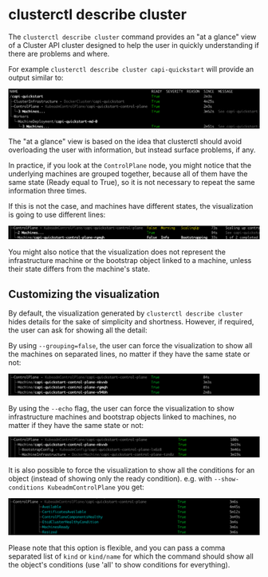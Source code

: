 # clusterctl describe cluster

The `clusterctl describe cluster` command provides an "at a glance" view of a Cluster API cluster designed
to help the user in quickly understanding if there are problems and where.

For example `clusterctl describe cluster capi-quickstart` will provide an output similar to:

![](../../images/describe-cluster.png)

The "at a glance" view is based on the idea that clusterctl should avoid overloading the user with information,
but instead surface problems, if any.

In practice, if you look at the `ControlPlane` node, you might notice that the underlying machines
are grouped together, because all of them have the same state (Ready equal to True), so it is not
necessary to repeat the same information three times.

If this is not the case, and machines have different states, the visualization is going to use different lines:

![](../../images/describe-cluster-how-grouping-works.png)

You might also notice that the visualization does not represent the infrastructure machine or the
bootstrap object linked to a machine, unless their state differs from the machine's state.

## Customizing the visualization

By default, the visualization generated by `clusterctl describe cluster` hides details for the sake
of simplicity and shortness. However, if required, the user can ask for showing all the detail:

By using `--grouping=false`, the user can force the visualization to show all the machines
on separated lines, no matter if they have the same state or not:

![](../../images/describe-cluster-disable-grouping.png)

By using the `--echo` flag, the user can force the visualization to show infrastructure machines and
bootstrap objects linked to machines, no matter if they have the same state or not:

![](../../images/describe-cluster-echo.png)

It is also possible to force the visualization to show all the conditions for an object (instead of showing
only the ready condition). e.g. with `--show-conditions KubeadmControlPlane` you get:

![](../../images/describe-cluster-show-conditions.png)

Please note that this option is flexible, and you can pass a comma separated list of `kind` or `kind/name` for
which the command should show all the object's conditions (use 'all' to show conditions for everything).

